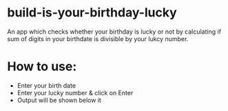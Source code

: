 # build-is-your-birthday-lucky
An app which checks whether your birthday is lucky or not by calculating if sum of digits in your birthdate is divisible by your lukcy number. 

# How to use:
- Enter your birth date
- Enter your lucky number & click on Enter
- Output will be shown below it
